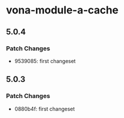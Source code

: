# vona-module-a-cache

## 5.0.4

### Patch Changes

- 9539085: first changeset

## 5.0.3

### Patch Changes

- 0880b4f: first changeset
